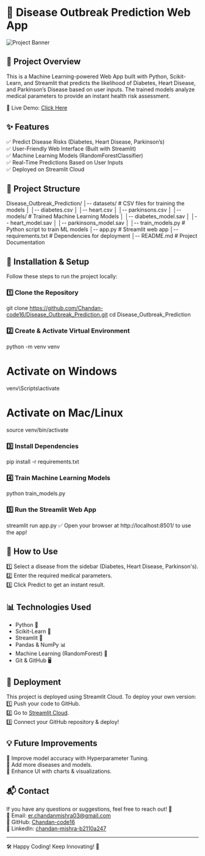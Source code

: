 # 🏥 Disease Outbreak Prediction Web App

![Project Banner]([https://via.placeholder.com/1000x300?text=Disease+Outbreak+Prediction+App](https://files.oaiusercontent.com/file-4gZZaXvHnyZ12XrxxRk3xj?se=2025-02-11T11%3A01%3A03Z&sp=r&sv=2024-08-04&sr=b&rscc=max-age%3D604800%2C%20immutable%2C%20private&rscd=attachment%3B%20filename%3D41b1aae9-7e7e-4cfd-8f13-2dada3373447.webp&sig=fDbZOcvgWN3RZA3ZK9TkriuIYUjnmK%2BVGUeKVJJWA7I%3D))

## 📌 Project Overview
This is a Machine Learning-powered Web App built with Python, Scikit-Learn, and Streamlit that predicts the likelihood of Diabetes, Heart Disease, and Parkinson’s Disease based on user inputs. The trained models analyze medical parameters to provide an instant health risk assessment.

🔗 Live Demo: [Click Here](https://your-app-name.streamlit.app)

## ✨ Features
✅ Predict Disease Risks (Diabetes, Heart Disease, Parkinson’s)  
✅ User-Friendly Web Interface (Built with Streamlit)  
✅ Machine Learning Models (RandomForestClassifier)  
✅ Real-Time Predictions Based on User Inputs  
✅ Deployed on Streamlit Cloud  

## 📂 Project Structure
Disease_Outbreak_Prediction/
│-- datasets/             # CSV files for training the models
│   │-- diabetes.csv
│   │-- heart.csv
│   │-- parkinsons.csv
│
│-- models/               # Trained Machine Learning Models
│   │-- diabetes_model.sav
│   │-- heart_model.sav
│   │-- parkinsons_model.sav
│
│-- train_models.py       # Python script to train ML models
│-- app.py                # Streamlit web app
│-- requirements.txt      # Dependencies for deployment
│-- README.md             # Project Documentation

## 🚀 Installation & Setup
Follow these steps to run the project locally:

### 1️⃣ Clone the Repository
git clone https://github.com/Chandan-code16/Disease_Outbreak_Prediction.git
cd Disease_Outbreak_Prediction

### 2️⃣ Create & Activate Virtual Environment
python -m venv venv
# Activate on Windows
venv\Scripts\activate
# Activate on Mac/Linux
source venv/bin/activate

### 3️⃣ Install Dependencies
pip install -r requirements.txt

### 4️⃣ Train Machine Learning Models
python train_models.py

### 5️⃣ Run the Streamlit Web App
streamlit run app.py
✅ Open your browser at http://localhost:8501/ to use the app!

## 🎯 How to Use
1️⃣ Select a disease from the sidebar (Diabetes, Heart Disease, Parkinson's).  
2️⃣ Enter the required medical parameters.  
3️⃣ Click Predict to get an instant result.  

## 📊 Technologies Used
- Python 🐍
- Scikit-Learn 🤖
- Streamlit 🎨
- Pandas & NumPy 📊
- Machine Learning (RandomForest) 🏥
- Git & GitHub 🖥

## 📢 Deployment
This project is deployed using Streamlit Cloud. To deploy your own version:
1️⃣ Push your code to GitHub.  
2️⃣ Go to [Streamlit Cloud](https://share.streamlit.io/).  
3️⃣ Connect your GitHub repository & deploy!  

## 💡 Future Improvements
🔹 Improve model accuracy with Hyperparameter Tuning.  
🔹 Add more diseases and models.  
🔹 Enhance UI with charts & visualizations.  

## 📬 Contact
If you have any questions or suggestions, feel free to reach out! 🚀  
📧 Email: er.chandanmishra03@gmail.com  
🔗 GitHub: [Chandan-code16](https://github.com/Chandan-code16)  
🔗 LinkedIn: [chandan-mishra-b2110a247](https://www.linkedin.com/in/chandan-mishra-b2110a247)  

---
🛠 Happy Coding! Keep Innovating! 🚀
